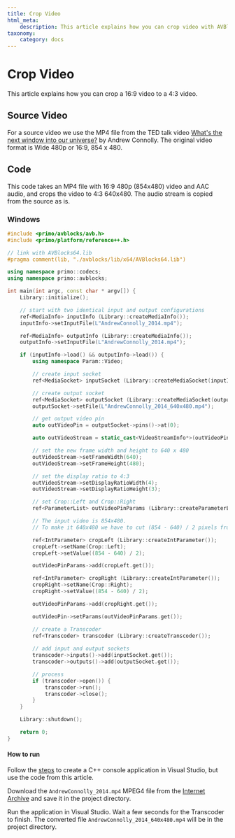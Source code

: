 ```yaml
---
title: Crop Video
html_meta:
    description: This article explains how you can crop video with AVBlocks.
taxonomy:
    category: docs
---
```


# Crop Video

This article explains how you can crop a 16:9 video to a 4:3 video.

## Source Video

For a source video we use the MP4 file from the TED talk video [What's the next window into our universe?](https://archive.org/details/AndrewConnolly_2014) by Andrew Connolly. The original video format is Wide 480p or 16:9, 854 x 480.

## Code

This code takes an MP4 file with 16:9 480p (854x480) video and AAC audio, and crops the video to 4:3 640x480. The audio stream is copied from the source as is.    

### Windows
   
``` cpp
#include <primo/avblocks/avb.h>
#include <primo/platform/reference++.h>

// link with AVBlocks64.lib
#pragma comment(lib, "./avblocks/lib/x64/AVBlocks64.lib")

using namespace primo::codecs;
using namespace primo::avblocks;

int main(int argc, const char * argv[]) {
    Library::initialize();

    // start with two identical input and output configurations
    ref<MediaInfo> inputInfo (Library::createMediaInfo());
    inputInfo->setInputFile(L"AndrewConnolly_2014.mp4");

    ref<MediaInfo> outputInfo (Library::createMediaInfo());
    outputInfo->setInputFile(L"AndrewConnolly_2014.mp4");

    if (inputInfo->load() && outputInfo->load()) {
        using namespace Param::Video;

        // create input socket
        ref<MediaSocket> inputSocket (Library::createMediaSocket(inputInfo.get()));

        // create output socket
        ref<MediaSocket> outputSocket (Library::createMediaSocket(outputInfo.get())); 
        outputSocket->setFile(L"AndrewConnolly_2014_640x480.mp4");

        // get output video pin
        auto outVideoPin = outputSocket->pins()->at(0);

        auto outVideoStream = static_cast<VideoStreamInfo*>(outVideoPin->streamInfo()); 

        // set the new frame width and height to 640 x 480
        outVideoStream->setFrameWidth(640);
        outVideoStream->setFrameHeight(480);

        // set the display ratio to 4:3
        outVideoStream->setDisplayRatioWidth(4);
        outVideoStream->setDisplayRatioHeight(3);

        // set Crop::Left and Crop::Right 
        ref<ParameterList> outVideoPinParams (Library::createParameterList()); 

        // The input video is 854x480. 
        // To make it 640x480 we have to cut (854 - 640) / 2 pixels from each side.

        ref<IntParameter> cropLeft (Library::createIntParameter());
        cropLeft->setName(Crop::Left);
        cropLeft->setValue((854 - 640) / 2);

        outVideoPinParams->add(cropLeft.get());

        ref<IntParameter> cropRight (Library::createIntParameter());
        cropRight->setName(Crop::Right);
        cropRight->setValue((854 - 640) / 2);

        outVideoPinParams->add(cropRight.get());

        outVideoPin->setParams(outVideoPinParams.get());

        // create a Transcoder
        ref<Transcoder> transcoder (Library::createTranscoder()); 
        
        // add input and output sockets
        transcoder->inputs()->add(inputSocket.get());
        transcoder->outputs()->add(outputSocket.get());

        // process
        if (transcoder->open()) {
            transcoder->run();
            transcoder->close();
        }
    }

    Library::shutdown();

    return 0;
}
```

#### How to run

Follow the [steps](../getting-started-windows/create-a-c-plus-console-app-in-visual-studio) to create a C++ console application in Visual Studio, but use the code from this article. 

Download the `AndrewConnolly_2014.mp4` MPEG4 file from the [Internet Archive](https://archive.org/details/AndrewConnolly_2014) and save it in the project directory.

Run the application in Visual Studio. Wait a few seconds for the Transcoder to finish. The converted file `AndrewConnolly_2014_640x480.mp4` will be in the project directory.
    
         
    
         